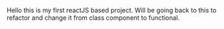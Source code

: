 Hello this is my first reactJS based project. Will be going back to this to refactor and change it from class component to functional. 
